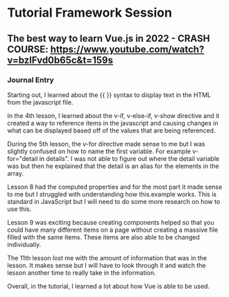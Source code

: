 # Tutorial Framework Session
## The best way to learn Vue.js in 2022 - CRASH COURSE: https://www.youtube.com/watch?v=bzlFvd0b65c&t=159s
### Journal Entry
Starting out, I learned about the {{ }} syntax to display text in the HTML from the javascript file.

In the 4th lesson, I learned about the v-if, v-else-if, v-show directive and it created a way to reference items in the javascript and causing changes in what can be displayed based off of the values that are being referenced.

During the 5th lesson, the v-for directive made sense to me but I was slightly confused on how to name the first variable. For example v-for="detail in details". I was not able to figure out where the detail variable was but then he explained that the detail is an alias for the elements in the array. 

Lesson 8 had the computed properties and for the most part it made sense to me but I struggled with understanding how this.example works. This is standard in JavaScript but I will need to do some more research on how to use this.

Lesson 9 was exciting because creating components helped so that you could have many different items on a page without creating a massive file filled with the same items. These items are also able to be changed individually.

The 11th lesson lost me with the amount of information that was in the lesson. It makes sense but I will have to look through it and watch the lesson another time to really take in the information. 

Overall, in the tutorial, I learned a lot about how Vue is able to be used.
